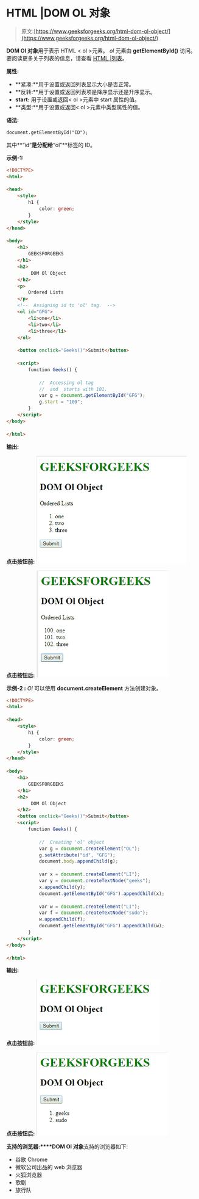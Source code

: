 # HTML |DOM OL 对象

> 原文:[https://www.geeksforgeeks.org/html-dom-ol-object/](https://www.geeksforgeeks.org/html-dom-ol-object/)

**DOM Ol 对象**用于表示 HTML < ol >元素。 *ol* 元素由 **getElementById()** 访问。要阅读更多关于列表的信息，请查看 [HTML |列表](https://www.geeksforgeeks.org/html-lists/)。

**属性:**

*   **紧凑:**用于设置或返回列表显示大小是否正常。
*   **反转:**用于设置或返回列表项是降序显示还是升序显示。
*   **start:** 用于设置或返回< ol >元素中 start 属性的值。
*   **类型:**用于设置或返回< ol >元素中类型属性的值。

**语法:**

```html
document.getElementById("ID");
```

其中**“id”**是分配给**“ol”**标签的 ID。

**示例-1:**

```html
<!DOCTYPE>
<html>

<head>
    <style>
        h1 {
            color: green;
        }
    </style>
</head>

<body>
    <h1> 
        GEEKSFORGEEKS 
    </h1>
    <h2> 
         DOM Ol Object
    </h2>
    <p>
        Ordered Lists
    </p>
    <!--  Assigning id to 'ol' tag.  -->
    <ol id="GFG">
        <li>one</li>
        <li>two</li>
        <li>three</li>
    </ol>

    <button onclick="Geeks()">Submit</button>

    <script>
        function Geeks() {

            //  Accessing ol tag 
            //  and  starts with 101.
            var g = document.getElementById("GFG");
            g.start = "100";
        }
    </script>
</body>

</html>
```

**输出:**

**点击按钮前:**
![](img/2b00a18e05d6778f8161dded21fd4fa6.png)

**点击按钮后:**
![](img/4d011f0410d936aca7353f92fc246454.png)

**示例-2 :** *Ol* 可以使用 **document.createElement** 方法创建对象。

```html
<!DOCTYPE>
<html>

<head>
    <style>
        h1 {
            color: green;
        }
    </style>
</head>

<body>
    <h1> 
        GEEKSFORGEEKS 
    </h1>
    <h2> 
         DOM Ol Object
    </h2>
    <button onclick="Geeks()">Submit</button>
    <script>
        function Geeks() {

            //  Creating 'ol' object
            var g = document.createElement("OL");
            g.setAttribute("id", "GFG");
            document.body.appendChild(g);

            var x = document.createElement("LI");
            var y = document.createTextNode("geeks");
            x.appendChild(y);
            document.getElementById("GFG").appendChild(x);

            var w = document.createElement("LI");
            var f = document.createTextNode("sudo");
            w.appendChild(f);
            document.getElementById("GFG").appendChild(w);
        }
    </script>
</body>

</html>
```

**输出:**

**点击按钮前:**
![](img/4e662bbdff82f5d66453f9d2823ee527.png)

**点击按钮后:**
![](img/14c2dd4bb0cb9528456e19803ce2d3a4.png)

**支持的浏览器:****DOM Ol 对象**支持的浏览器如下:

*   谷歌 Chrome
*   微软公司出品的 web 浏览器
*   火狐浏览器
*   歌剧
*   旅行队